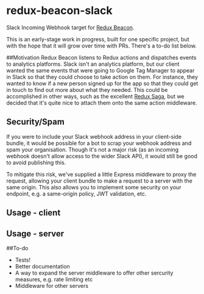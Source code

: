 # redux-beacon-slack

Slack Incoming Webhook target for [Redux Beacon](https://github.com/rangle/redux-beacon).

This is an early-stage work in progress, built for one specific project, but with the hope that it will grow over time with PRs. There's a to-do list below.

##Motivation
Redux Beacon listens to Redux actions and dispatches events to analytics platforms. Slack isn't an analytics platform, but our client wanted the same events that were going to Google Tag Manager to appear in Slack so that they could choose to take action on them. For instance, they wanted to know if a new person signed up for the app so that they could get in touch to find out more about what they needed. This could be accomplished in other ways, such as the excellent [Redux Saga](https://github.com/redux-saga/redux-saga), but we decided that it's quite nice to attach them onto the same action middleware.

## Security/Spam
If you were to include your Slack webhook address in your client-side bundle, it would be possible for a bot to scrap your webhook address and spam your organisation. Though it's not a major risk (as an incoming webhook doesn't allow access to the wider Slack API), it would still be good to avoid publishing this.

To mitigate this risk, we've supplied a little Express middleware to proxy the request, allowing your client bundle to make a request to a server with the same origin. This also allows you to implement some security on your endpoint, e.g. a same-origin policy, JWT validation, etc.

## Usage - client



## Usage - server



##To-do

* Tests!
* Better documentation
* A way to expand the server middleware to offer other sercurity measures, e.g. rate limiting etc
* Middleware for other servers